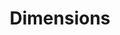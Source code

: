 ---
layout: default
bigquery: https://console.cloud.google.com/bigquery?p=covid-19-dimensions-ai&page=table&d=data&t=publications
contributors: Digital Science, https://www.digital-science.com/
cost: Free for personal, non-commercial use.
description: Dimensions contains more than 100 million publications, ranging from
  articles published in scholarly journals, books and book chapters, to preprints
  and conference proceedings. All publications are contextualized with linked data
  sets, funding, publications, patents, clinical trials, and policy documents. You
  can also view associated categories, funders, institutions, and researcher profiles.
documentation: https://docs.dimensions.ai/bigquery/index.html
last_edit: 04/06/2022, 19:03:01
location: https://www.dimensions.ai/products/free/
maintained_by: Digital Science, https://www.digital-science.com/
schema_fields:
- established
- family_count
- publication_year
- conference
- reference_ids
- category_hra
- research_org_countries
- current_assignee
- subtitles
- gender
- types
- funder_countries
- email_address
- date_normal
- categories
- year
- open_access_categories
- funding_cad
- issue
- funding_chf
- address
- filing_date
- arxiv_id
- name
- assignee_countries
- funding_cny
- citations
- acronyms
- phase
- parent_id
- acknowledgements
- foa_number
- funder_org_countries
- funder_org_cities
- id
- kind
- cited_by_ids
- family_id
- linkout
- investigators
- ipcr
- associated_publication_doi
- resulting_publication_doi
- granted_year
- funding_aud
- links
- pmid
- associated_grant_ids
- funder_org_state_codes
- associated_publication_id
- funding_currency
- embargo_date
- category_bra
- aliases
- pages
- mesh_headings
- external_ids
- priority_year
- journal
- repository_id
- original_assignee
- date
- research_org_state_names
- mesh_terms
- conditions
- category_uoa
- registry
- researcher_ids
- abstract
- category_sdg
- status
- repository_url
- publication_date
- resulting_publication_ids
- expiration_date
- associated_publication_arxiv_id
- funder_orgs
- eisbn
- organisation_details
- research_org_city_names
- application_number
- open_access_categories_v2
- category_icrp_ct
- acronym
- filing_status
- date_online
- active_years
- granted_date
- proceedings_title
- original_assignee_orgs
- book_series_title
- research_org_state_codes
- type
- category_for
- assignee_orgs
- book_title
- citations_count
- legal_status
- current_assignee_orgs
- funder_org_acronyms
- citation_string
- publication_ids
- isbn
- relationships
- created_date
- filing_year
- current_assignee_countries
- altmetrics
- brief_title
- funding_amount
- expiration_year
- family_members_ids
- original_title
- date_inserted
- description
- legal_events
- date_modified
- interventions
- concepts
- language
- category_hrcs_hc
- date_imported_gbq
- funding_eur
- cpc
- authors
- supporting_grant_ids
- associated_publication_pmid
- funding_gbp
- doi
- pmcid
- original_assignee_countries
- date_print
- journal_lists
- license
- jurisdiction
- research_org_cities
- inventor_names
- volume
- funding_jpy
- funder_org
- publisher
- source_id
- funding_usd
- research_org_country_names
- patent_ids
- metrics
- funding_nzd
- start_date
- start_year
- category_hrcs_rac
- end_year
- priority_date
- category_rcdc
- repository_name
- clinical_trial_ids
- category_icrp_cso
- research_orgs
- wikipedia_url
- editors
- funding_details
- labels
- grant_number
- title
- end_date
- original_abstract
shortname: dimensions
tags:
- scholarly literature
- patents
- funding
- clinical trials
- academic profiles
terms_of_use: 'Use of both the Dimensions COVID-19 dataset and full Dimensions dataset
  are subject to the Dimensions Terms of use: https://www.dimensions.ai/policies-terms-legal '
title: Dimensions
uuid: dcff88bd-fe6b-4fdb-8159-809bf9d7bc1c
---